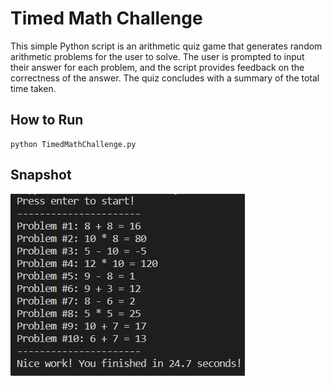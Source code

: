 # Timed Math Challenge

This simple Python script is an arithmetic quiz game that generates random arithmetic problems for the user to solve. The user is prompted to input their answer for each problem, and the script provides feedback on the correctness of the answer. The quiz concludes with a summary of the total time taken.


## How to Run

```
python TimedMathChallenge.py
```

## Snapshot 

![Output](image.png)
